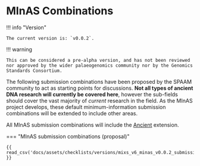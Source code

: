 # MInAS Combinations

<!-- UPDATE VERSION HERE ON EACH UPDATE -->

!!! info "Version"

    The current version is: `v0.0.2`.

!!! warning

    This can be considered a pre-alpha version, and has not been reviewed nor approved by the wider palaeogenomics community nor by the Genomics Standards Consortium.

The following submission combinations have been proposed by the SPAAM community to act as starting points for discussions. **Not all types of ancient DNA research will currently be covered here**, however the sub-fields should cover the vast majority of _current_ research in the field. As the MInAS project develops, these default minimum-information submission combinations will be extended to include other areas.

All MInAS submission combinations will include the [Ancient](ancient-extension.md) extension.

=== "MInAS submission combinations (proposal)"

    {{ read_csv('docs/assets/checklists/versions/mixs_v6_minas_v0.0.2_submission_packages.csv') }}
